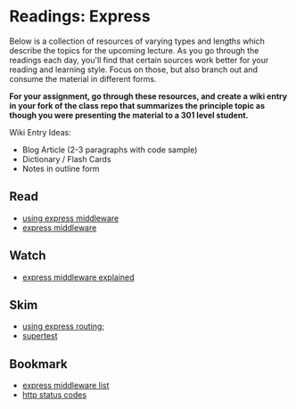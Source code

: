 # Readings: Express

Below is a collection of resources of varying types and lengths which describe the topics for the upcoming lecture.  As you go through the readings each day, you'll find that certain sources work better for your reading and learning style. Focus on those, but also branch out and consume the material in different forms.

**For your assignment, go through these resources, and create a wiki entry in your fork of the class repo that summarizes the principle topic as though you were presenting the material to a 301 level student.**

Wiki Entry Ideas:
* Blog Article (2-3 paragraphs with code sample)
* Dictionary / Flash Cards
* Notes in outline form

## Read
* [using express middleware](https://expressjs.com/en/guide/using-middleware.html)
* [express middleware](https://www.tutorialspoint.com/expressjs/expressjs_middleware.htm)

## Watch
* [express middleware explained](https://www.youtube.com/watch?v=9HOem0amlyg)

## Skim
* [using express routing](https://expressjs.com/en/guide/routing.html);
* [supertest](https://github.com/visionmedia/supertest)

## Bookmark
* [express middleware list](https://expressjs.com/en/resources/middleware.html)
* [http status codes](https://www.restapitutorial.com/httpstatuscodes.html)



